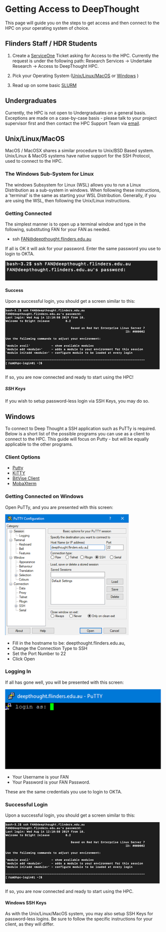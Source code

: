 # Getting Access to DeepThought

This page will guide you on the steps to get access and then connect to the HPC on your operating system of choice.

## Flinders Staff / HDR Students

1. Create a [ServiceOne](https://flindersuni.service-now.com/csp?id=sc_cat_item&sys_id=d95a633cdbf87810062472f5f39619f5) Ticket asking for Access to the HPC. Currently the request is under the following path: Research Services -> Undertake Research -> Access to DeepThought HPC.

2. Pick your Operating System ([Unix/Linux/MacOS](#unix-linux-macos) or [Windows](#windows) )

3. Read up on some basic [SLURM](../SLURM/SLURMIntro.md)

## Undergraduates

Currently, the HPC is not open to Undergraduates on a general basis. Exceptions are made on a case-by-case basis - please talk to your project supervisor first and then contact the HPC Support Team via [email](mailto:deepthought@flinders.edu.au).

## Unix/Linux/MacOS

MacOS / MacOSX shares a similar procedure to Unix/BSD Based system. Unix/Linux & MacOS systems have native support for the SSH Protocol, used to connect to the HPC.

### The Windows Sub-System for Linux

The windows Subsystem for Linux (WSL) allows you to run a Linux Distribution as a sub-system in windows. When following these instructions, a 'terminal' is the same as starting your WSL Distribution. Generally, if you are using the WSL, then following the Unix/Linux instructions.

### Getting Connected

The simplest manner is to open up a terminal window and type in the following, substituting FAN for your FAN as needed.

- ssh FAN@deepthought.flinders.edu.au

If all is OK it will ask for your password. Enter the same password you use to login to OKTA.

![](../_static/shellPasswordPromtImage.png)

#### Success

Upon a successful login, you should get a screen similar to this:

![](../_static/loginOKImage.png)

If so, you are now connected and ready to start using the HPC!

##### SSH Keys

If you wish to setup password-less login via SSH Keys, you may do so.

## Windows

To connect to Deep Thought a SSH application such as PuTTy is required. Below is a short list of the possible programs you can use as a client to connect to the HPC. This guide will focus on Putty - but will be equally applicable to the other programs.

### Client Options

- [Putty](https://www.chiark.greenend.org.uk/~sgtatham/putty/latest.html)
- [KiTTY](http://www.9bis.net/kitty/#!pages/download.md)
- [BitVise Client](https://www.bitvise.com/download-area)
- [MobaXterm](https://mobaxterm.mobatek.net/)

### Getting Connected on Windows

Open PuTTy, and you are presented with this screen:

![](../_static/puttyAccessImage.png)

- Fill in the hostname to be: deepthought.flinders.edu.au,
- Change the Connection Type to SSH
- Set the Port Number to 22
- Click Open

### Logging In

If all has gone well, you will be presented with this screen:

![](../_static/puttyLoginImage.png)

- Your Username is your FAN
- Your Password is your FAN Password.

These are the same credentials you use to login to OKTA.

### Successful Login

Upon a successful login, you should get a screen similar to this:

![](../_static/loginOKImage.png)

If so, you are now connected and ready to start using the HPC.

#### Windows SSH Keys

As with the Unix/Linux/MacOS system, you may also setup SSH Keys for password-less logins. Be sure to follow the specific instructions for your client, as they will differ.

